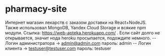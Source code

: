 # pharmacy-site
Интернет магазин лекарств с заказом доставки на React+NodeJS.
Также использовал MongoDB, Yandex Cloud Storage и всякие npm модули.
Ссылка: https://web-apteka.herokuapp.com/ . Если сайт долго не открывается, значит нода heroku просыпается, подождите немного.
-- Логин администратора -> admin@admin.com пароль: admin
-- Логин клиента -> testuser@testuser.com пароль: testuser
